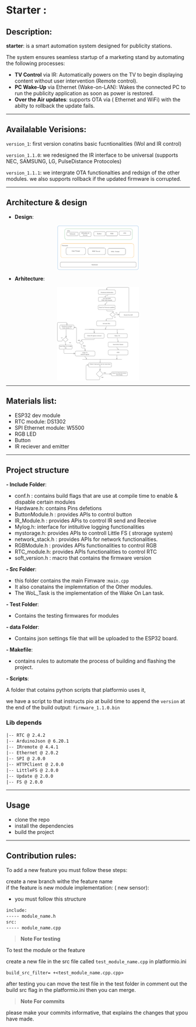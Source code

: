 # Starter : 

## Description:
**starter**: is a smart automation system designed for publicity stations.

The system ensures seamless startup  of a marketing stand by automating the following processes:

- **TV Control** via IR: Automatically powers on the TV to begin displaying content without user intervention (Remote control).
- **PC Wake-Up** via Ethernet (Wake-on-LAN): Wakes the connected PC to run the publicity application as soon as power is restored.
- **Over the Air updates**: supports OTA via ( Ethernet and WiFi) with the abilty to rollback the update fails. 

---

## Availalable Verisions: 

`version_1`: first version conatins basic fucntionalities (Wol and IR control)

`version_1.1.0`:  we redesigned the IR interface to be universal (supports NEC, SAMSUNG, LG, PulseDistance Protocoles)

`version_1.1.1`:  we intergrate OTA functionalties and redsign of the other modules. we also supports rollback if the updated  firmware is corrupted.   

---

## Architecture & design 
- **Design**: 

<div style="display: flex; justify-content: center;">
  <img src="Images/Design.png" alt="Image 2" style="width: 45%;"/>
</div>
<!-- ![Design ](Images/Design.png) -->

- **Arhitecture**: 

<div style="display: flex; justify-content: center;">
  <img src="Images/Architecture.png" alt="Image 2" style="width: 45%;"/>
</div>
<!-- ![Architecture](./Images/Architecture.png) -->

---

## Materials list:

- ESP32 dev module 
- RTC module: DS1302
- SPI Ethernet module: W5500
- RGB LED 
- Button  
- IR reciever and emitter 

---

## Project structure 
**- Include Folder**: 
- conf.h : contains build flags that are use at compile time to enable & dispable certain modules <br>
- Hardware.h: contains Pins defetions   <br>
- ButtonModule.h : provides APIs to control button  <br> 
- IR_Module.h : provides APis to control IR send and Receive <br>
- Mylog.h: interface for intituitive logging functionalities <br>
- mystorage.h: provides APIs to controll Little FS ( strorage system) <br>
- network_stack.h : provides APIs for network functionalities. <br>
- RGBModule.h : provides APIs functionalities to control RGB<br>
- RTC_module.h: provides APIs functionalities to control RTC <br>
- soft_version.h : macro that contains the firmware version<br>

**- Src Folder**: 

- this folder contains the main Fimware :`main.cpp` <br>
- It also conatains the implemntation of the Other modules. <br> 
- The WoL_Task is the implementation of the Wake On Lan task. <br>

**- Test Folder**: 

- Contains the testing firmwares for modules

**- data Folder**: 

- Contains json settings file that will be uploaded to the ESP32 board. 

**- Makefile**: 

- contains rules to automate the process of building and flashing the project. 

**- Scripts**: 

A folder that cotains python scripts that platformio uses it,

we have a script to that instructs pio at build time to append the `version` at the end of the build output:  `firmware_1.1.0.bin`



### Lib depends 
```
|-- RTC @ 2.4.2
|-- ArduinoJson @ 6.20.1
|-- IRremote @ 4.4.1
|-- Ethernet @ 2.0.2
|-- SPI @ 2.0.0
|-- HTTPClient @ 2.0.0
|-- LittleFS @ 2.0.0
|-- Update @ 2.0.0
|-- FS @ 2.0.0
```

---

## Usage 
- clone the repo 
- install the dependencies 
- build the project 

---

## Contribution rules: 
To add a new feature you must follow these steps: 

create a new branch withe the feature name  
if the feature is new module implementation: ( new sensor): 
- you must follow this structure 
 ```
include:
----- module_name.h 
src: 
----- module_name.cpp 
 ```

> **Note For testing** 

To test the module or the feature 

create a new file in the src file called `test_module_name.cpp`  in platformio.ini  

 ```pio
build_src_filter= +<test_module_name.cpp.cpp>   
 ```
after testing you can move the test file in the test folder in comment out the build src flag in the platformio.ini then you can merge. 


> **Note For commits** 

please make your commits informative, that explains the changes that ypou have made. 
